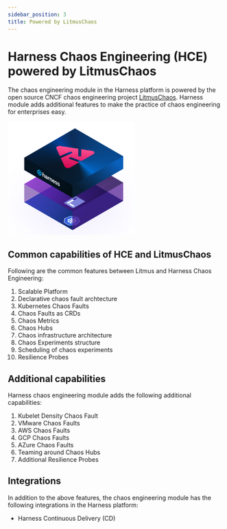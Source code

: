 ```yaml
---
sidebar_position: 3
title: Powered by LitmusChaos
---
```

# Harness Chaos Engineering (HCE) powered by LitmusChaos

The chaos engineering module in the Harness platform is powered by the open source CNCF chaos engineering project [LitmusChaos](https://github.com/litmuschaos/litmus). Harness module adds additional features to make the practice of chaos engineering for enterprises easy.

![Harness Chaos Engineering Module](../static/overview/HCE-image.png)

## Common capabilities of HCE and LitmusChaos
Following are the common features between Litmus and Harness Chaos Engineering:

1. Scalable Platform
2. Declarative chaos fault archtecture
3. Kubernetes Chaos Faults
4. Chaos Faults as CRDs
5. Chaos Metrics
6. Chaos Hubs
7. Chaos infrastructure architecture
8. Chaos Experiments structure
9. Scheduling of chaos experiments
10. Resilience Probes

## Additional capabilities

Harness chaos engineering module adds the following additional capabilities:

1. Kubelet Density Chaos Fault
2. VMware Chaos Faults
3. AWS Chaos Faults
4. GCP Chaos Faults
5. AZure Chaos Faults
6. Teaming around Chaos Hubs
7. Additional Resilience Probes

## Integrations

In addition to the above features, the chaos engineering module has the following integrations in the Harness platform:

- Harness Continuous Delivery (CD)

